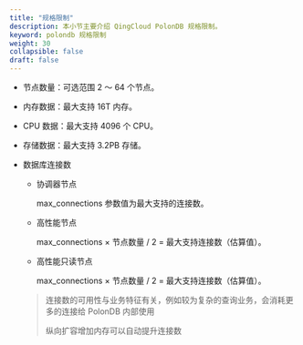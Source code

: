 ```yaml
---
title: "规格限制"
description: 本小节主要介绍 QingCloud PolonDB 规格限制。 
keyword: polondb 规格限制
weight: 30
collapsible: false
draft: false
---
```


* 节点数量：可选范围 2 ～ 64 个节点。

* 内存数据：最大支持 16T 内存。

* CPU 数据：最大支持 4096 个 CPU。

* 存储数据：最大支持 3.2PB 存储。

* 数据库连接数

  - 协调器节点

     max_connections 参数值为最大支持的连接数。

  - 高性能节点

     max_connections × 节点数量 / 2 = 最大支持连接数（估算值）。
  
  - 高性能只读节点

     max_connections × 节点数量 / 2 = 最大支持连接数（估算值）。
  
  > 连接数的可用性与业务特征有关，例如较为复杂的查询业务，会消耗更多的连接给 PolonDB 内部使用
  >
  > 纵向扩容增加内存可以自动提升连接数
